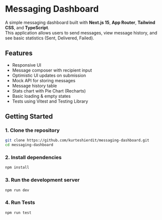 # Messaging Dashboard

A simple messaging dashboard built with **Next.js 15**, **App Router**, **Tailwind CSS**, and **TypeScript**.  
This application allows users to send messages, view message history, and see basic statistics (Sent, Delivered, Failed).

## Features

- Responsive UI
- Message composer with recipient input
- Optimistic UI updates on submission
- Mock API for storing messages
- Message history table
- Stats chart with Pie Chart (Recharts)
- Basic loading & empty states
- Tests using Vitest and Testing Library

## Getting Started

### 1. Clone the repository

```bash
git clone https://github.com/kurteshierdit/messaging-dashboard.git
cd messaging-dashboard
```

### 2. Install dependencies

```bash
npm install
```

### 3. Run the development server

```bash
npm run dev
```

### 4. Run Tests

```bash
npm run test
```
